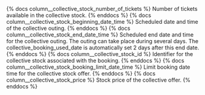 {% docs column__collective_stock_number_of_tickets %} Number of tickets available in the collective stock. {% enddocs %}
{% docs column__collective_stock_beginning_date_time %} Scheduled date and time of the collective outing. {% enddocs %}
{% docs column__collective_stock_end_date_time %} Scheduled end date and time for the collective outing. The outing can take place during several days. The collective_booking_used_date is automatically set 2 days after this end date. {% enddocs %}
{% docs column__collective_stock_id %} Identifier for the collective stock associated with the booking. {% enddocs %}
{% docs column__collective_stock_booking_limit_date_time %} Limit booking date time for the collective stock offer.  {% enddocs %}
{% docs column__collective_stock_price %} Stock price of the collective offer.  {% enddocs %}
